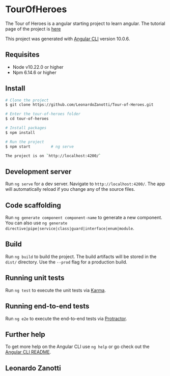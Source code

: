 # TourOfHeroes

The Tour of Heroes is a angular starting project to learn angular. The tutorial page of the project is [here](https://angular.io/tutorial)

This project was generated with [Angular CLI](https://github.com/angular/angular-cli) version 10.0.6.

## Requisites

* Node v10.22.0 or higher
* Npm 6.14.6 or higher

## Install

```bash
# Clone the project
$ git clone https://github.com/LeonardoZanotti/Tour-of-Heroes.git

# Enter the tour-of-heroes folder
$ cd tour-of-heroes

# Install packages
$ npm install

# Run the project
$ npm start         # ng serve

The project is on `http://localhost:4200/`
```

## Development server

Run `ng serve` for a dev server. Navigate to `http://localhost:4200/`. The app will automatically reload if you change any of the source files.

## Code scaffolding

Run `ng generate component component-name` to generate a new component. You can also use `ng generate directive|pipe|service|class|guard|interface|enum|module`.

## Build

Run `ng build` to build the project. The build artifacts will be stored in the `dist/` directory. Use the `--prod` flag for a production build.

## Running unit tests

Run `ng test` to execute the unit tests via [Karma](https://karma-runner.github.io).

## Running end-to-end tests

Run `ng e2e` to execute the end-to-end tests via [Protractor](http://www.protractortest.org/).

## Further help

To get more help on the Angular CLI use `ng help` or go check out the [Angular CLI README](https://github.com/angular/angular-cli/blob/master/README.md).

## Leonardo Zanotti